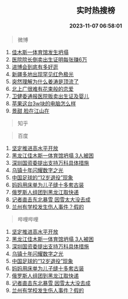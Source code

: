 <div align="center"><h2>实时热搜榜</h2><h4>2023-11-07 06:58:01</h4></div>

> 微博  

1. [佳木斯一体育馆发生坍塌](https://s.weibo.com/weibo?q=%23%E4%BD%B3%E6%9C%A8%E6%96%AF%E4%B8%80%E4%BD%93%E8%82%B2%E9%A6%86%E5%8F%91%E7%94%9F%E5%9D%8D%E5%A1%8C%23&t=31&band_rank=1&Refer=top)<br />
2. [医院院长倒卖出生证明每张赚6万](https://s.weibo.com/weibo?q=%23%E5%8C%BB%E9%99%A2%E9%99%A2%E9%95%BF%E5%80%92%E5%8D%96%E5%87%BA%E7%94%9F%E8%AF%81%E6%98%8E%E6%AF%8F%E5%BC%A0%E8%B5%9A6%E4%B8%87%23&t=31&band_rank=2&Refer=top)<br />
3. [进博会到底有多好逛](https://s.weibo.com/weibo?q=%23%E8%BF%9B%E5%8D%9A%E4%BC%9A%E5%88%B0%E5%BA%95%E6%9C%89%E5%A4%9A%E5%A5%BD%E9%80%9B%23&t=31&band_rank=3&Refer=top)<br />
4. [新疆多地出现罕见红色极光](https://s.weibo.com/weibo?q=%23%E6%96%B0%E7%96%86%E5%A4%9A%E5%9C%B0%E5%87%BA%E7%8E%B0%E7%BD%95%E8%A7%81%E7%BA%A2%E8%89%B2%E6%9E%81%E5%85%89%23&t=31&band_rank=4&Refer=top)<br />
5. [突然理解为什么姜涛是顶流了](https://s.weibo.com/weibo?q=%23%E7%AA%81%E7%84%B6%E7%90%86%E8%A7%A3%E4%B8%BA%E4%BB%80%E4%B9%88%E5%A7%9C%E6%B6%9B%E6%98%AF%E9%A1%B6%E6%B5%81%E4%BA%86%23&t=31&band_rank=5&Refer=top)<br />
6. [北上广很难有花束般的恋爱](https://s.weibo.com/weibo?q=%E5%8C%97%E4%B8%8A%E5%B9%BF%E5%BE%88%E9%9A%BE%E6%9C%89%E8%8A%B1%E6%9D%9F%E8%88%AC%E7%9A%84%E6%81%8B%E7%88%B1&t=31&band_rank=6&Refer=top)<br />
7. [卫健委通报医院贩卖出生证及婴儿](https://s.weibo.com/weibo?q=%23%E5%8D%AB%E5%81%A5%E5%A7%94%E9%80%9A%E6%8A%A5%E5%8C%BB%E9%99%A2%E8%B4%A9%E5%8D%96%E5%87%BA%E7%94%9F%E8%AF%81%E5%8F%8A%E5%A9%B4%E5%84%BF%23&t=31&band_rank=7&Refer=top)<br />
8. [苹果这台3w块的电脑怎么样](https://s.weibo.com/weibo?q=%E8%8B%B9%E6%9E%9C%E8%BF%99%E5%8F%B03w%E5%9D%97%E7%9A%84%E7%94%B5%E8%84%91%E6%80%8E%E4%B9%88%E6%A0%B7&t=31&band_rank=8&Refer=top)<br />
9. [景甜 脸在江山在](https://s.weibo.com/weibo?q=%E6%99%AF%E7%94%9C%20%E8%84%B8%E5%9C%A8%E6%B1%9F%E5%B1%B1%E5%9C%A8&t=31&band_rank=9&Refer=top)<br />

> 知乎  


> 百度  

1. [坚定推进高水平开放](https://www.baidu.com/s?wd=%E5%9D%9A%E5%AE%9A%E6%8E%A8%E8%BF%9B%E9%AB%98%E6%B0%B4%E5%B9%B3%E5%BC%80%E6%94%BE&sa=fyb_news&rsv_dl=fyb_news)<br />
2. [黑龙江佳木斯一体育馆坍塌 3人被困](https://www.baidu.com/s?wd=%E9%BB%91%E9%BE%99%E6%B1%9F%E4%BD%B3%E6%9C%A8%E6%96%AF%E4%B8%80%E4%BD%93%E8%82%B2%E9%A6%86%E5%9D%8D%E5%A1%8C+3%E4%BA%BA%E8%A2%AB%E5%9B%B0&sa=fyb_news&rsv_dl=fyb_news)<br />
3. [深圳国资委提出支持万科具体措施](https://www.baidu.com/s?wd=%E6%B7%B1%E5%9C%B3%E5%9B%BD%E8%B5%84%E5%A7%94%E6%8F%90%E5%87%BA%E6%94%AF%E6%8C%81%E4%B8%87%E7%A7%91%E5%85%B7%E4%BD%93%E6%8E%AA%E6%96%BD&sa=fyb_news&rsv_dl=fyb_news)<br />
4. [乌镇十年闪耀数字之光](https://www.baidu.com/s?wd=%E4%B9%8C%E9%95%87%E5%8D%81%E5%B9%B4%E9%97%AA%E8%80%80%E6%95%B0%E5%AD%97%E4%B9%8B%E5%85%89&sa=fyb_news&rsv_dl=fyb_news)<br />
5. [中国足球的“12岁退役”现象](https://www.baidu.com/s?wd=%E4%B8%AD%E5%9B%BD%E8%B6%B3%E7%90%83%E7%9A%84%E2%80%9C12%E5%B2%81%E9%80%80%E5%BD%B9%E2%80%9D%E7%8E%B0%E8%B1%A1&sa=fyb_news&rsv_dl=fyb_news)<br />
6. [妈妈用床单为儿子缝十多套古装](https://www.baidu.com/s?wd=%E5%A6%88%E5%A6%88%E7%94%A8%E5%BA%8A%E5%8D%95%E4%B8%BA%E5%84%BF%E5%AD%90%E7%BC%9D%E5%8D%81%E5%A4%9A%E5%A5%97%E5%8F%A4%E8%A3%85&sa=fyb_news&rsv_dl=fyb_news)<br />
7. [俄罗斯人组团到黑龙江取快递](https://www.baidu.com/s?wd=%E4%BF%84%E7%BD%97%E6%96%AF%E4%BA%BA%E7%BB%84%E5%9B%A2%E5%88%B0%E9%BB%91%E9%BE%99%E6%B1%9F%E5%8F%96%E5%BF%AB%E9%80%92&sa=fyb_news&rsv_dl=fyb_news)<br />
8. [记者直击东北暴雪 因雪太大没去成](https://www.baidu.com/s?wd=%E8%AE%B0%E8%80%85%E7%9B%B4%E5%87%BB%E4%B8%9C%E5%8C%97%E6%9A%B4%E9%9B%AA+%E5%9B%A0%E9%9B%AA%E5%A4%AA%E5%A4%A7%E6%B2%A1%E5%8E%BB%E6%88%90&sa=fyb_news&rsv_dl=fyb_news)<br />
9. [兰州有学校发生伤人事件？假的](https://www.baidu.com/s?wd=%E5%85%B0%E5%B7%9E%E6%9C%89%E5%AD%A6%E6%A0%A1%E5%8F%91%E7%94%9F%E4%BC%A4%E4%BA%BA%E4%BA%8B%E4%BB%B6%EF%BC%9F%E5%81%87%E7%9A%84&sa=fyb_news&rsv_dl=fyb_news)<br />

> 哔哩哔哩  

1. [坚定推进高水平开放](https://www.baidu.com/s?wd=%E5%9D%9A%E5%AE%9A%E6%8E%A8%E8%BF%9B%E9%AB%98%E6%B0%B4%E5%B9%B3%E5%BC%80%E6%94%BE&sa=fyb_news&rsv_dl=fyb_news)<br />
2. [黑龙江佳木斯一体育馆坍塌 3人被困](https://www.baidu.com/s?wd=%E9%BB%91%E9%BE%99%E6%B1%9F%E4%BD%B3%E6%9C%A8%E6%96%AF%E4%B8%80%E4%BD%93%E8%82%B2%E9%A6%86%E5%9D%8D%E5%A1%8C+3%E4%BA%BA%E8%A2%AB%E5%9B%B0&sa=fyb_news&rsv_dl=fyb_news)<br />
3. [深圳国资委提出支持万科具体措施](https://www.baidu.com/s?wd=%E6%B7%B1%E5%9C%B3%E5%9B%BD%E8%B5%84%E5%A7%94%E6%8F%90%E5%87%BA%E6%94%AF%E6%8C%81%E4%B8%87%E7%A7%91%E5%85%B7%E4%BD%93%E6%8E%AA%E6%96%BD&sa=fyb_news&rsv_dl=fyb_news)<br />
4. [乌镇十年闪耀数字之光](https://www.baidu.com/s?wd=%E4%B9%8C%E9%95%87%E5%8D%81%E5%B9%B4%E9%97%AA%E8%80%80%E6%95%B0%E5%AD%97%E4%B9%8B%E5%85%89&sa=fyb_news&rsv_dl=fyb_news)<br />
5. [中国足球的“12岁退役”现象](https://www.baidu.com/s?wd=%E4%B8%AD%E5%9B%BD%E8%B6%B3%E7%90%83%E7%9A%84%E2%80%9C12%E5%B2%81%E9%80%80%E5%BD%B9%E2%80%9D%E7%8E%B0%E8%B1%A1&sa=fyb_news&rsv_dl=fyb_news)<br />
6. [妈妈用床单为儿子缝十多套古装](https://www.baidu.com/s?wd=%E5%A6%88%E5%A6%88%E7%94%A8%E5%BA%8A%E5%8D%95%E4%B8%BA%E5%84%BF%E5%AD%90%E7%BC%9D%E5%8D%81%E5%A4%9A%E5%A5%97%E5%8F%A4%E8%A3%85&sa=fyb_news&rsv_dl=fyb_news)<br />
7. [俄罗斯人组团到黑龙江取快递](https://www.baidu.com/s?wd=%E4%BF%84%E7%BD%97%E6%96%AF%E4%BA%BA%E7%BB%84%E5%9B%A2%E5%88%B0%E9%BB%91%E9%BE%99%E6%B1%9F%E5%8F%96%E5%BF%AB%E9%80%92&sa=fyb_news&rsv_dl=fyb_news)<br />
8. [记者直击东北暴雪 因雪太大没去成](https://www.baidu.com/s?wd=%E8%AE%B0%E8%80%85%E7%9B%B4%E5%87%BB%E4%B8%9C%E5%8C%97%E6%9A%B4%E9%9B%AA+%E5%9B%A0%E9%9B%AA%E5%A4%AA%E5%A4%A7%E6%B2%A1%E5%8E%BB%E6%88%90&sa=fyb_news&rsv_dl=fyb_news)<br />
9. [兰州有学校发生伤人事件？假的](https://www.baidu.com/s?wd=%E5%85%B0%E5%B7%9E%E6%9C%89%E5%AD%A6%E6%A0%A1%E5%8F%91%E7%94%9F%E4%BC%A4%E4%BA%BA%E4%BA%8B%E4%BB%B6%EF%BC%9F%E5%81%87%E7%9A%84&sa=fyb_news&rsv_dl=fyb_news)<br />
